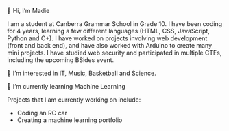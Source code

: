 👋 Hi, I’m Madie

I am a student at Canberra Grammar School in Grade 10. I have been coding for 4 years, learning a few different languages (HTML, CSS, JavaScript, Python and C+). I have worked on projects involving web development (front and back end), and have also worked with Arduino to create many mini projects. I have studied web security and participated in multiple CTFs, including the upcoming BSides event.

👀 I’m interested in IT, Music, Basketball and Science.

🌱 I’m currently learning Machine Learning

Projects that I am currently working on include: 
- Coding an RC car
- Creating a machine learning portfolio

<!---
Madie2345/Madie2345 is a ✨ special ✨ repository because its `README.md` (this file) appears on your GitHub profile.
You can click the Preview link to take a look at your changes.
--->
